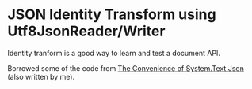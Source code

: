 # JSON Identity Transform using Utf8JsonReader/Writer

Identity tranform is a good way to learn and test a document API.

Borrowed some of the code from [The Convenience of System.Text.Json](https://devblogs.microsoft.com/dotnet/the-convenience-of-system-text-json/) (also written by me).
